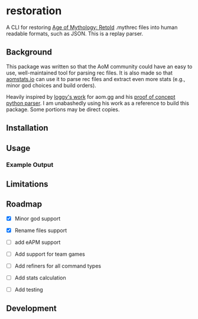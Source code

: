 # restoration

A CLI for restoring [Age of Mythology: Retold](https://www.ageofempires.com/games/aom/age-of-mythology-retold/) .mythrec files into human readable formats, such as JSON. This is a replay parser.

## Background

This package was written so that the AoM community could have an easy to use, well-maintained tool for parsing rec files. It is also made so that [aomstats.io](https://aomstats.io) can use it to parse rec files and extract even more stats (e.g., minor god choices and build orders).

Heavily inspired by [loggy's work](https://github.com/erin-fitzpatric/next-aom-gg/blob/main/src/server/recParser/recParser.ts) for aom.gg and his [proof of concept python parser](https://github.com/Logg-y/retoldrecprocessor/blob/main/recprocessor.py). I am unabashedly using his work as a reference to build this package. Some portions may be direct copies.

## Installation

## Usage

### Example Output

## Limitations

## Roadmap

- [x] Minor god support
- [x] Rename files support
- [ ] add eAPM support

- [ ] Add support for team games
- [ ] Add refiners for all command types
- [ ] Add stats calculation
- [ ] Add testing

## Development
